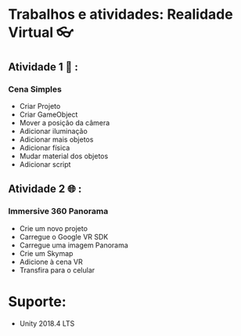 # Trabalhos e atividades: Realidade Virtual 👓

## Atividade 1 📘 :

### Cena Simples
- Criar Projeto
- Criar GameObject
- Mover a posição da câmera
- Adicionar iluminação
- Adicionar mais objetos
- Adicionar física
- Mudar material dos objetos
- Adicionar script

## Atividade 2 🌐 :
### Immersive 360 Panorama

- Crie um novo projeto
- Carregue o Google VR SDK
- Carregue uma imagem Panorama
- Crie um Skymap
- Adicione à cena VR
- Transfira para o celular

# Suporte: 
- Unity 2018.4 LTS
